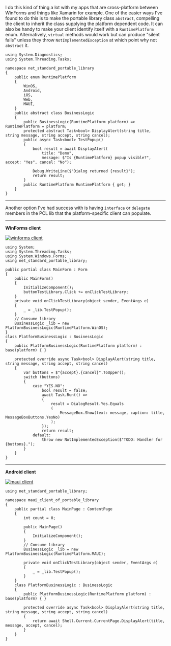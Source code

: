 I do this kind of thing a lot with my apps that are cross-platform between WinForms and things like Xamarin for example. One of the easier ways I've found to do this is to make the portable library class `abstract`, compelling the client to inherit the class supplying the platform dependent code. It can also be handy to make your client identify itself with a `RuntimePlatform` enum. Alternatively, `virtual` methods would work but can produce "silent fails" unless they throw `NotImplementedException` at which point why not `abstract` it.

    using System.Diagnostics;
    using System.Threading.Tasks;

    namespace net_standard_portable_library
    {
        public enum RuntimePlatform
        {
            WinOS,
            Android,
            iOS,
            Web,
            MAUI,
        }
        public abstract class BusinessLogic
        {
            public BusinessLogic(RuntimePlatform platform) => RuntimePlatform = platform;
            protected abstract Task<bool> DisplayAlert(string title, string message, string accept, string cancel);
            public async Task<bool> TestPopup()
            {
                bool result = await DisplayAlert(
                    title: "Demo", 
                    message: $"Is {RuntimePlatform} popup visible?", accept: "Yes", cancel: "No");

                Debug.WriteLine($"Dialog returned {result}");
                return result;
            }
            public RuntimePlatform RuntimePlatform { get; }
        }
    }


***
Another option I've had success with is having `interface` or `delegate` members  in the PCL lib that the platform-specific client can populate.

***
**WinForms client**

[![winforms client][1]][1]

    using System;
    using System.Threading.Tasks;
    using System.Windows.Forms;
    using net_standard_portable_library;

    public partial class MainForm : Form
    {
        public MainForm()
        {
            InitializeComponent();
            buttonTestLibrary.Click += onClickTestLibrary;
        }
        private void onClickTestLibrary(object sender, EventArgs e)
        {
            _ = _lib.TestPopup();
        }
        // Consume library
        BusinessLogic _lib = new PlatformBusinessLogic(RuntimePlatform.WinOS);
    }
    class PlatformBusinessLogic : BusinessLogic
    {
        public PlatformBusinessLogic(RuntimePlatform platform) : base(platform) { }

        protected override async Task<bool> DisplayAlert(string title, string message, string accept, string cancel)
        {
            var buttons = $"{accept}.{cancel}".ToUpper();
            switch (buttons) 
            {
                case "YES.NO":
                    bool result = false;
                    await Task.Run(() =>
                    {
                        result = DialogResult.Yes.Equals
                        (
                            MessageBox.Show(text: message, caption: title, MessageBoxButtons.YesNo)
                        );
                    });
                    return result;
                default:
                    throw new NotImplementedException($"TODO: Handler for {buttons}.");
            }
        }
    }

***
**Android client**

[![maui client][2]][2]

    using net_standard_portable_library;

    namespace maui_client_of_portable_library
    {
        public partial class MainPage : ContentPage
        {
            int count = 0;

            public MainPage()
            {
                InitializeComponent();
            }
            // Consume library
            BusinessLogic _lib = new PlatformBusinessLogic(RuntimePlatform.MAUI);

            private void onClickTestLibrary(object sender, EventArgs e)
            {
                _ = _lib.TestPopup();
            }
        }
        class PlatformBusinessLogic : BusinessLogic
        {
            public PlatformBusinessLogic(RuntimePlatform platform) : base(platform) { }

            protected override async Task<bool> DisplayAlert(string title, string message, string accept, string cancel)
            {
                return await Shell.Current.CurrentPage.DisplayAlert(title, message, accept, cancel);
            }
        }
    }


  [1]: https://i.stack.imgur.com/z7dif.png
  [2]: https://i.stack.imgur.com/DiFL6.png